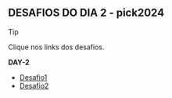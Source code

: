 ## DESAFIOS DO DIA 2 - pick2024
> [!TIP]  
Clique nos links dos desafios.  

**DAY-2**  
- [Desafio1](./day-2/Primeiro_Desafio/README.md)  
- [Desafio2](./day-2/Segundo_Desafio/README.md)  

